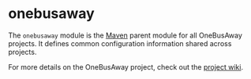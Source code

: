 onebusaway
==========

The `onebusaway` module is the [Maven](http://maven.apache.org/) parent module for all OneBusAway projects.  It
defines common configuration information shared across projects.

For more details on the OneBusAway project, check out the [project wiki](https://github.com/OneBusAway/onebusaway/wiki).
